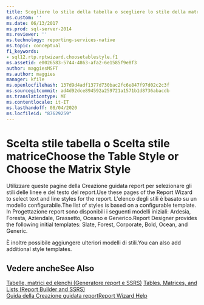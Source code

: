 ```yaml
---
title: Scegliere lo stile della tabella o scegliere lo stile della matrice | Microsoft Docs
ms.custom: ''
ms.date: 06/13/2017
ms.prod: sql-server-2014
ms.reviewer: ''
ms.technology: reporting-services-native
ms.topic: conceptual
f1_keywords:
- sql12.rtp.rptwizard.choosetablestyle.f1
ms.assetid: e0026583-5744-4863-afa2-6e1585f9e8f3
author: maggiesMSFT
ms.author: maggies
manager: kfile
ms.openlocfilehash: 137d9d4adf1377d730bac2fc6e847f97d02c2c3f
ms.sourcegitcommit: ad4d92dce894592a259721a1571b1d8736abacdb
ms.translationtype: MT
ms.contentlocale: it-IT
ms.lasthandoff: 08/04/2020
ms.locfileid: "87629259"
---
```

# <a name="choose-the-table-style-or-choose-the-matrix-style"></a><span data-ttu-id="7ed2d-102">Scelta stile tabella o Scelta stile matrice</span><span class="sxs-lookup"><span data-stu-id="7ed2d-102">Choose the Table Style or Choose the Matrix Style</span></span>
  <span data-ttu-id="7ed2d-103">Utilizzare queste pagine della Creazione guidata report per selezionare gli stili delle linee e del testo del report.</span><span class="sxs-lookup"><span data-stu-id="7ed2d-103">Use these pages of the Report Wizard to select text and line styles for the report.</span></span> <span data-ttu-id="7ed2d-104">L'elenco degli stili è basato su un modello configurabile.</span><span class="sxs-lookup"><span data-stu-id="7ed2d-104">The list of styles is based on a configurable template.</span></span> <span data-ttu-id="7ed2d-105">In Progettazione report sono disponibili i seguenti modelli iniziali: Ardesia, Foresta, Aziendale, Grassetto, Oceano e Generico.</span><span class="sxs-lookup"><span data-stu-id="7ed2d-105">Report Designer provides the following initial templates: Slate, Forest, Corporate, Bold, Ocean, and Generic.</span></span>  
  
 <span data-ttu-id="7ed2d-106">È inoltre possibile aggiungere ulteriori modelli di stili.</span><span class="sxs-lookup"><span data-stu-id="7ed2d-106">You can also add additional style templates.</span></span>  
  
## <a name="see-also"></a><span data-ttu-id="7ed2d-107">Vedere anche</span><span class="sxs-lookup"><span data-stu-id="7ed2d-107">See Also</span></span>  
 <span data-ttu-id="7ed2d-108">[Tabelle, matrici ed elenchi &#40;Generatore report e SSRS&#41;](report-design/create-invoices-and-forms-with-lists-report-builder-and-ssrs.md) </span><span class="sxs-lookup"><span data-stu-id="7ed2d-108">[Tables, Matrices, and Lists &#40;Report Builder and SSRS&#41;](report-design/create-invoices-and-forms-with-lists-report-builder-and-ssrs.md) </span></span>  
 [<span data-ttu-id="7ed2d-109">Guida della Creazione guidata report</span><span class="sxs-lookup"><span data-stu-id="7ed2d-109">Report Wizard Help</span></span>](../../2014/reporting-services/report-wizard-help.md)  
  
  
